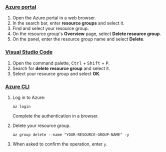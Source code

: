 ### [Azure portal](#tab/azure-portal)

1. Open the Azure portal in a web browser. 
1. In the search bar, enter **resource groups** and select it.
1. Find and select your resource group.
1. On the resource group's **Overview** page, select **Delete resource group**.
1. On the panel, enter the resource group name and select **Delete**.

### [Visual Studio Code](#tab/vscode)

1. Open the command palette, <kbd>Ctrl</kbd> + <kbd>Shift</kbd> + <kbd>P</kbd>.
1. Search for **delete resource group** and select it.
1. Select your resource group and select **OK**.

### [Azure CLI](#tab/azure-cli)

1. Log in to Azure:

    ```azurecli
    az login
    ```

    Complete the authentication in a browser.

1. Delete your resource group. 

    ```azurecli
    az group delete --name "YOUR-RESOURCE-GROUP-NAME" -y
    ```

1. When asked to confirm the operation, enter `y`.